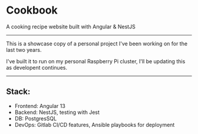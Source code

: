 # Cookbook

A cooking recipe website built with Angular & NestJS

---

This is a showcase copy of a personal project I've been working on for the last two years.

I've built it to run on my personal Raspberry Pi cluster, I'll be updating this as developent continues.

---

## Stack:
- Frontend: Angular 13
- Backend: NestJS, testing with Jest
- DB: PostgresSQL
- DevOps: Gitlab CI/CD features, Ansible playbooks for deployment
